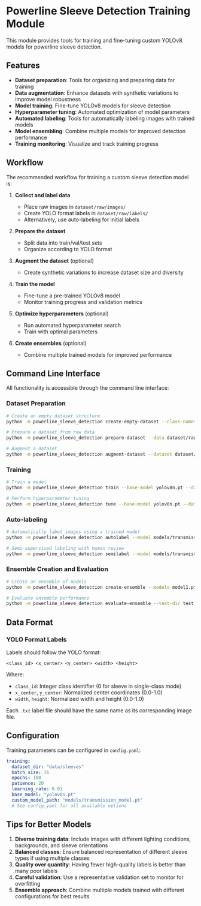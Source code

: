 # Powerline Sleeve Detection Training Module

This module provides tools for training and fine-tuning custom YOLOv8 models for powerline sleeve detection.

## Features

- **Dataset preparation**: Tools for organizing and preparing data for training
- **Data augmentation**: Enhance datasets with synthetic variations to improve model robustness
- **Model training**: Fine-tune YOLOv8 models for sleeve detection
- **Hyperparameter tuning**: Automated optimization of model parameters
- **Automated labeling**: Tools for automatically labeling images with trained models
- **Model ensembling**: Combine multiple models for improved detection performance
- **Training monitoring**: Visualize and track training progress

## Workflow

The recommended workflow for training a custom sleeve detection model is:

1. **Collect and label data**

   - Place raw images in `dataset/raw/images/`
   - Create YOLO format labels in `dataset/raw/labels/`
   - Alternatively, use auto-labeling for initial labels

2. **Prepare the dataset**

   - Split data into train/val/test sets
   - Organize according to YOLO format

3. **Augment the dataset** (optional)

   - Create synthetic variations to increase dataset size and diversity

4. **Train the model**

   - Fine-tune a pre-trained YOLOv8 model
   - Monitor training progress and validation metrics

5. **Optimize hyperparameters** (optional)

   - Run automated hyperparameter search
   - Train with optimal parameters

6. **Create ensembles** (optional)
   - Combine multiple trained models for improved performance

## Command Line Interface

All functionality is accessible through the command line interface:

### Dataset Preparation

```bash
# Create an empty dataset structure
python -m powerline_sleeve_detection create-empty-dataset --class-names sleeve

# Prepare a dataset from raw data
python -m powerline_sleeve_detection prepare-dataset --data dataset/raw --splits 0.7 0.15 0.15 --single-class

# Augment a dataset
python -m powerline_sleeve_detection augment-dataset --dataset dataset/train --multiplier 3 --severity medium
```

### Training

```bash
# Train a model
python -m powerline_sleeve_detection train --base-model yolov8n.pt --dataset dataset.yaml --epochs 100 --batch-size 16

# Perform hyperparameter tuning
python -m powerline_sleeve_detection tune --base-model yolov8n.pt --dataset dataset.yaml --trials 20
```

### Auto-labeling

```bash
# Automatically label images using a trained model
python -m powerline_sleeve_detection autolabel --model models/transmission_model.pt --images unlabeled_data --output labeled_data

# Semi-supervised labeling with human review
python -m powerline_sleeve_detection semilabel --model models/transmission_model.pt --images unlabeled_data --output labeled_data
```

### Ensemble Creation and Evaluation

```bash
# Create an ensemble of models
python -m powerline_sleeve_detection create-ensemble --models model1.pt,model2.pt,model3.pt --weights 1.0,0.8,0.6 --output-config ensemble.yaml

# Evaluate ensemble performance
python -m powerline_sleeve_detection evaluate-ensemble --test-dir test_images --ground-truth-dir test_labels
```

## Data Format

### YOLO Format Labels

Labels should follow the YOLO format:

```
<class_id> <x_center> <y_center> <width> <height>
```

Where:

- `class_id`: Integer class identifier (0 for sleeve in single-class mode)
- `x_center`, `y_center`: Normalized center coordinates (0.0-1.0)
- `width`, `height`: Normalized width and height (0.0-1.0)

Each `.txt` label file should have the same name as its corresponding image file.

## Configuration

Training parameters can be configured in `config.yaml`:

```yaml
training:
  dataset_dir: "data/sleeves"
  batch_size: 16
  epochs: 100
  patience: 20
  learning_rate: 0.01
  base_model: "yolov8s.pt"
  custom_model_path: "models/transmission_model.pt"
  # See config.yaml for all available options
```

## Tips for Better Models

1. **Diverse training data**: Include images with different lighting conditions, backgrounds, and sleeve orientations
2. **Balanced classes**: Ensure balanced representation of different sleeve types if using multiple classes
3. **Quality over quantity**: Having fewer high-quality labels is better than many poor labels
4. **Careful validation**: Use a representative validation set to monitor for overfitting
5. **Ensemble approach**: Combine multiple models trained with different configurations for best results
